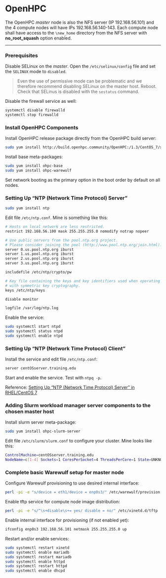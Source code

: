 # OpenHPC
The OpenHPC _master_ node is also the NFS server (IP 192.168.56.101) and the 4 compute nodes will have IPs 192.168.56.140-143. Each compute node shall have access to the `\new_home` directory from the NFS server with __no_root_squash__ option enabled.
___

### Prerequisites
Disable SELinux on the _master_. Open the `/etc/selinux/config` file and set the `SELINUX` mode to `disabled`.

> Even the use of permissive mode can be problematic and we therefore recommend disabling SELinux on the master host. Reboot. Check that SELinus is disabled with the `sestatus` command. 

Disable the firewall service as well:
```sh
systemctl disable firewalld
systemctl stop firewalld
```
### Install OpenHPC Components
Install OpenHPC release package directly from the OpenHPC build server:
```sh
sudo yum install http://build.openhpc.community/OpenHPC:/1.3/CentOS_7/x86_64/ohpc-release-1.3-1.el7.x86_64.rpm
```
Install base meta-packages:
```sh
sudo yum install ohpc-base
sudo yum install ohpc-warewulf
```
Set network booting as the primary option in the boot order by default on all nodes. 

### Setting Up “NTP (Network Time Protocol) Server”
```sh
sudo yum install ntp
```
Edit file `/etc/ntp.conf`. Mine is something like this:
```sh
# Hosts on local network are less restricted.
restrict 192.168.56.100 mask 255.255.255.0 nomodify notrap nopeer

# Use public servers from the pool.ntp.org project.
# Please consider joining the pool (http://www.pool.ntp.org/join.html).
server 0.us.pool.ntp.org iburst
server 1.us.pool.ntp.org iburst
server 2.us.pool.ntp.org iburst
server 3.us.pool.ntp.org iburst

includefile /etc/ntp/crypto/pw

# Key file containing the keys and key identifiers used when operating
# with symmetric key cryptography. 
keys /etc/ntp/keys

disable monitor

logfile /var/log/ntp.log
```

Enable the service:
```sh
sudo systemctl start ntpd
sudo systemctl status ntpd
sudo systemctl enable ntpd
```

### Setting Up “NTP (Network Time Protocol) Client”
Install the service and edit file `/etc/ntp.conf`:
```sh
server centOSserver.training.edu 
```
Start and enable the service. Test with `ntpq -p`.

Reference: [Setting Up “NTP (Network Time Protocol) Server” in RHEL/CentOS 7](https://www.tecmint.com/install-ntp-server-in-centos/)

### Adding Slurm workload manager server components to the chosen master host
Install slurm server meta-package:
```sh
sudo yum install ohpc-slurm-server
```
Edit file `/etc/slurm/slurm.conf` to configure your cluster. Mine looks like this:
```sh
ControlMachine=centOSserver.training.edu
NodeName=c[1-4] Sockets=1 CoresPerSocket=4 ThreadsPerCore=1 State=UNKNOWN
```

### Complete basic Warewulf setup for master node
Configure Warewulf provisioning to use desired internal interface:
```sh
perl -pi -e "s/device = eth1/device = enp0s3/" /etc/warewulf/provision.conf
```
Enable tftp service for compute node image distribution:
```sh
perl -pi -e "s/^\s+disable\s+= yes/ disable = no/" /etc/xinetd.d/tftp
```
Enable internal interface for provisioning (if not enabled yet):
```sh
ifconfig enp0s3 192.168.56.101 netmask 255.255.255.0 up
```
Restart and/or enable services:
```sh
sudo systemctl restart xinetd
sudo systemctl enable mariadb
sudo systemctl restart mariadb
sudo systemctl enable httpd
sudo systemctl restart httpd
sudo systemctl enable dhcpd
```